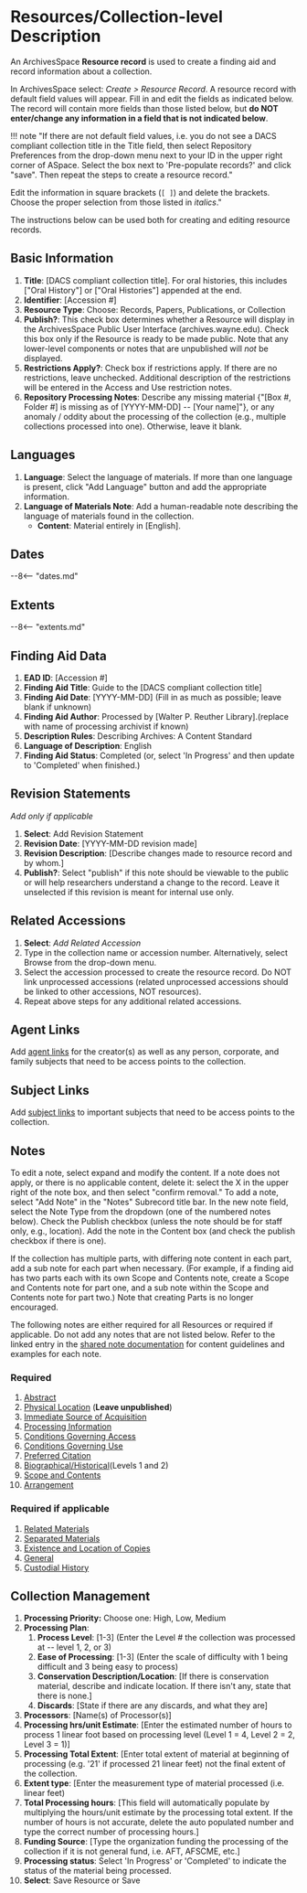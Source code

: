 # Resources/Collection-level Description

An ArchivesSpace **Resource record** is used to create a finding aid and
record information about a collection.

In ArchivesSpace select: *Create > Resource Record*. A resource record  with default field values will appear. Fill in and edit the fields as  indicated below. The record will contain more fields than those listed  below, but **do NOT enter/change any information in a field that is not  indicated below**.

!!! note "If there are not default field values, i.e. you do not see a DACS  compliant collection title in the Title field, then select Repository Preferences from the drop-down menu next to your ID in the upper right corner of ASpace. Select the box next to 'Pre-populate records?' and click "save". Then repeat the steps to create a resource record."

Edit the information in square brackets (`[ ]`) and delete the brackets. Choose the proper selection from those listed in *italics*."

The instructions below can be used both for creating and editing resource records.

## Basic Information

1. **Title**: [DACS compliant collection title]. For oral histories, this includes ["Oral History"] or ["Oral Histories"] appended at the end.
2. **Identifier**: [Accession #]
3. **Resource Type**: Choose: Records, Papers, Publications, or Collection
4. **Publish?**: This check box determines whether a Resource will display in the ArchivesSpace Public User Interface (archives.wayne.edu). Check this box only if the Resource is ready to be made public. Note that any lower-level components or notes that are unpublished will *not* be displayed.
5. **Restrictions Apply?**: Check box if restrictions apply. If there are no restrictions, leave unchecked. Additional description of the restrictions will be entered in the Access and Use restriction notes.
6. **Repository Processing Notes**: Describe any missing material {"[Box #, Folder #] is missing as of [YYYY-MM-DD] -- [Your name]"}, or any anomaly / oddity about the processing of the collection (e.g., multiple collections processed into one). Otherwise, leave it blank.

## Languages

1. **Language**: Select the language of materials. If more than one language is present, click "Add Language" button and add the appropriate information.
2. **Language of Materials Note**: Add a human-readable note describing the language of materials found in the collection.
    - **Content**: Material entirely in [English].

## Dates

--8<-- "dates.md"

## Extents

--8<-- "extents.md"

## Finding Aid Data

1.  **EAD ID**: [Accession #]
2.  **Finding Aid Title**: Guide to the [DACS compliant collection title]
3.  **Finding Aid Date**: [YYYY-MM-DD] (Fill in as much as possible; leave blank if unknown)
4.  **Finding Aid Author**: Processed by [Walter P. Reuther Library].(replace with name of processing archivist if known)
5.  **Description Rules**: Describing Archives: A Content Standard
6.  **Language of Description**: English
7.  **Finding Aid Status**: Completed (or, select 'In Progress' and then update to 'Completed' when finished.)

## Revision Statements

*Add only if applicable*

1.  **Select**: Add Revision Statement
2.  **Revision Date**: [YYYY-MM-DD revision made]
3.  **Revision Description**: [Describe changes made to resource record and by whom.]
4.  **Publish?**: Select "publish" if this note should be viewable to the public or will help researchers understand a change to the record. Leave it unselected if this revision is meant for internal use only.

## Related Accessions

1.  **Select**: *Add Related Accession*
2.  Type in the collection name or accession number. Alternatively, select Browse from the drop-down menu.
3.  Select the accession processed to create the resource record. Do NOT link unprocessed accessions (related unprocessed accessions should be linked to other accessions, NOT resources).
4.  Repeat above steps for any additional related accessions.

## Agent Links

Add [agent links](../03_shared/03_03_agents_subjects.md) for the creator(s) as well as any person, corporate, and family subjects that need to be access points to the collection.

## Subject Links

Add [subject links](../03_shared/03_03_agents_subjects.md#subjects) to important subjects that need to be access points to the collection.

## Notes

To edit a note, select expand and modify the content. If a note does not  apply, or there is no applicable content, delete it: select the X in the  upper right of the note box, and then select "confirm removal." To add a  note, select "Add Note" in the "Notes" Subrecord title bar. In the new  note field, select the Note Type from the dropdown (one of the numbered  notes below). Check the Publish checkbox (unless the note should be for  staff only, e.g., location). Add the note in the Content box (and check  the publish checkbox if there is one).

If the collection has multiple parts, with differing note content in  each part, add a sub note for each part when necessary. (For example, if  a finding aid has two parts each with its own Scope and Contents note,  create a Scope and Contents note for part one, and a sub note within the  Scope and Contents note for part two.) Note that creating Parts is no  longer encouraged.

The following notes are either required for all Resources or required if  applicable. Do not add any notes that are not listed below. Refer to the  linked entry in the [shared note documentation](../03_shared/03_04_notes.md) for content guidelines and  examples for each note.

### Required

1.  [Abstract](../03_shared/03_04_notes.md#abstract)
2.  [Physical Location](..03_shared/03_04_notes.md#physical-location) (**Leave unpublished**)
3.  [Immediate Source of Acquisition](../03_shared/03_04_notes.md#immediate-source-of-acquisition)
4.  [Processing Information](../03_shared/03_04_notes.md#processing-information)
5.  [Conditions Governing Access](../03_shared/03_04_notes.md#conditions-governing-access)
6.  [Conditions Governing Use](../03_shared/03_04_notes.md#conditions-governing-use)
7.  [Preferred Citation](..03_shared/03_04_notes.md#preferred-citation)
8.  [Biographical/Historical](../03_shared/03_04_notes.md#biographicalhistorical)(Levels 1 and 2)
9.  [Scope and Contents](../03_shared/03_04_notes.md#scope-and-contents)
10. [Arrangement](../03_shared/03_04_notes.md#arrangement)

### Required if applicable

1.  [Related Materials](../03_shared/03_04_notes.md#related-materials)
2.  [Separated Materials](../03_shared/03_04_notes.md#separated-materials)
3.  [Existence and Location of Copies](../03_shared/03_04_notes.md#existence-and-location-of-copies)
4.  [General](../03_shared/03_04_notes.md#general)
5.  [Custodial History](../03_shared/03_04_notes.md#custodial-history)

## Collection Management

1.  **Processing Priority:** Choose one: High, Low, Medium
2.  **Processing Plan**:
    1.  **Process Level**: [1-3] (Enter the Level # the collection was processed at -- level 1, 2, or 3)
    2.  **Ease of Processing**: [1-3] (Enter the scale of difficulty with 1 being difficult and 3 being easy to process)
    3.  **Conservation Description/Location**: [If there is conservation material, describe and indicate location. If there isn't any, state that there is none.]
    4.  **Discards**: [State if there are any discards, and what they are]
3.  **Processors**: [Name(s) of Processor(s)]
4.  **Processing hrs/unit Estimate**: [Enter the estimated number of hours to process 1 linear foot based on processing level (Level 1 = 4, Level 2 = 2, Level 3 = 1)]
5.  **Processing Total Extent**: [Enter total extent of material at beginning of processing (e.g. '21' if processed 21 linear feet) not the final extent of the collection.
6.  **Extent type**: [Enter the measurement type of material processed (i.e. linear feet)
7.  **Total Processing hours**: [This field will automatically populate by multiplying the hours/unit estimate by the processing total extent. If the number of hours is not accurate, delete the auto populated number and type the correct number of processing hours.]
8.  **Funding Source**: [Type the organization funding the processing of the collection if it is not general fund, i.e. AFT, AFSCME, etc.]
9.  **Processing status**: Select 'In Progress' or 'Completed' to indicate the status of the material being processed.
10. **Select**: Save Resource or Save
